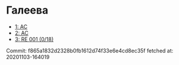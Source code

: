 # Галеева
- [1: AC](1.md)
- [2: AC](2.md)
- [3: RE 001 (0/18)](3.md)

Commit: f865a1832d2328b0fb1612d74f33e6e4cd8ec35f
 fetched at: 20201103-164019
